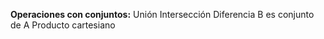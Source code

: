 **Operaciones con conjuntos:**
Unión
Intersección
Diferencia
B es conjunto de A
Producto cartesiano
